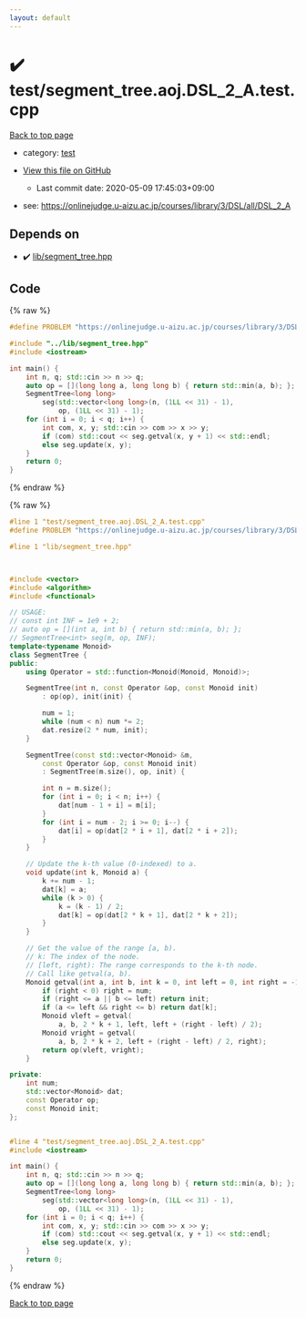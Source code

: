 ```yaml
---
layout: default
---
```


<!-- mathjax config similar to math.stackexchange -->
<script type="text/javascript" async
  src="https://cdnjs.cloudflare.com/ajax/libs/mathjax/2.7.5/MathJax.js?config=TeX-MML-AM_CHTML">
</script>
<script type="text/x-mathjax-config">
  MathJax.Hub.Config({
    TeX: { equationNumbers: { autoNumber: "AMS" }},
    tex2jax: {
      inlineMath: [ ['$','$'] ],
      processEscapes: true
    },
    "HTML-CSS": { matchFontHeight: false },
    displayAlign: "left",
    displayIndent: "2em"
  });
</script>

<script type="text/javascript" src="https://cdnjs.cloudflare.com/ajax/libs/jquery/3.4.1/jquery.min.js"></script>
<script src="https://cdn.jsdelivr.net/npm/jquery-balloon-js@1.1.2/jquery.balloon.min.js" integrity="sha256-ZEYs9VrgAeNuPvs15E39OsyOJaIkXEEt10fzxJ20+2I=" crossorigin="anonymous"></script>
<script type="text/javascript" src="../../assets/js/copy-button.js"></script>
<link rel="stylesheet" href="../../assets/css/copy-button.css" />


# :heavy_check_mark: test/segment_tree.aoj.DSL_2_A.test.cpp

<a href="../../index.html">Back to top page</a>

* category: <a href="../../index.html#098f6bcd4621d373cade4e832627b4f6">test</a>
* <a href="{{ site.github.repository_url }}/blob/master/test/segment_tree.aoj.DSL_2_A.test.cpp">View this file on GitHub</a>
    - Last commit date: 2020-05-09 17:45:03+09:00


* see: <a href="https://onlinejudge.u-aizu.ac.jp/courses/library/3/DSL/all/DSL_2_A">https://onlinejudge.u-aizu.ac.jp/courses/library/3/DSL/all/DSL_2_A</a>


## Depends on

* :heavy_check_mark: <a href="../../library/lib/segment_tree.hpp.html">lib/segment_tree.hpp</a>


## Code

<a id="unbundled"></a>
{% raw %}
```cpp
#define PROBLEM "https://onlinejudge.u-aizu.ac.jp/courses/library/3/DSL/all/DSL_2_A"

#include "../lib/segment_tree.hpp"
#include <iostream>

int main() {
    int n, q; std::cin >> n >> q;
    auto op = [](long long a, long long b) { return std::min(a, b); };
    SegmentTree<long long>
        seg(std::vector<long long>(n, (1LL << 31) - 1),
            op, (1LL << 31) - 1);
    for (int i = 0; i < q; i++) {
        int com, x, y; std::cin >> com >> x >> y;
        if (com) std::cout << seg.getval(x, y + 1) << std::endl;
        else seg.update(x, y);
    }
    return 0;
}

```
{% endraw %}

<a id="bundled"></a>
{% raw %}
```cpp
#line 1 "test/segment_tree.aoj.DSL_2_A.test.cpp"
#define PROBLEM "https://onlinejudge.u-aizu.ac.jp/courses/library/3/DSL/all/DSL_2_A"

#line 1 "lib/segment_tree.hpp"



#include <vector>
#include <algorithm>
#include <functional>

// USAGE:
// const int INF = 1e9 + 2;
// auto op = [](int a, int b) { return std::min(a, b); };
// SegmentTree<int> seg(m, op, INF);
template<typename Monoid>
class SegmentTree {
public:
    using Operator = std::function<Monoid(Monoid, Monoid)>;

    SegmentTree(int n, const Operator &op, const Monoid init)
        : op(op), init(init) {

        num = 1;
        while (num < n) num *= 2;
        dat.resize(2 * num, init);
    }

    SegmentTree(const std::vector<Monoid> &m,
        const Operator &op, const Monoid init)
        : SegmentTree(m.size(), op, init) {

        int n = m.size();
        for (int i = 0; i < n; i++) {
            dat[num - 1 + i] = m[i];
        }
        for (int i = num - 2; i >= 0; i--) {
            dat[i] = op(dat[2 * i + 1], dat[2 * i + 2]);
        }
    }

    // Update the k-th value (0-indexed) to a.
    void update(int k, Monoid a) {
        k += num - 1;
        dat[k] = a;
        while (k > 0) {
            k = (k - 1) / 2;
            dat[k] = op(dat[2 * k + 1], dat[2 * k + 2]);
        }
    }

    // Get the value of the range [a, b).
    // k: The index of the node.
    // [left, right): The range corresponds to the k-th node.
    // Call like getval(a, b).
    Monoid getval(int a, int b, int k = 0, int left = 0, int right = -1) {
        if (right < 0) right = num;
        if (right <= a || b <= left) return init;
        if (a <= left && right <= b) return dat[k];
        Monoid vleft = getval(
            a, b, 2 * k + 1, left, left + (right - left) / 2);
        Monoid vright = getval(
            a, b, 2 * k + 2, left + (right - left) / 2, right);
        return op(vleft, vright);
    }

private:
    int num;
    std::vector<Monoid> dat;
    const Operator op;
    const Monoid init;
};


#line 4 "test/segment_tree.aoj.DSL_2_A.test.cpp"
#include <iostream>

int main() {
    int n, q; std::cin >> n >> q;
    auto op = [](long long a, long long b) { return std::min(a, b); };
    SegmentTree<long long>
        seg(std::vector<long long>(n, (1LL << 31) - 1),
            op, (1LL << 31) - 1);
    for (int i = 0; i < q; i++) {
        int com, x, y; std::cin >> com >> x >> y;
        if (com) std::cout << seg.getval(x, y + 1) << std::endl;
        else seg.update(x, y);
    }
    return 0;
}

```
{% endraw %}

<a href="../../index.html">Back to top page</a>

